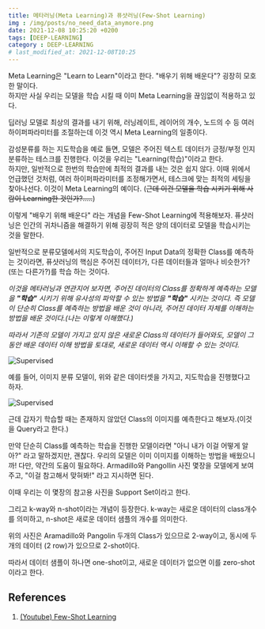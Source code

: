 ```yaml
---
title: 메타러닝(Meta Learning)과 퓨샷러닝(Few-Shot Learning)
img : /img/posts/no_need_data_anymore.png
date: 2021-12-08 10:25:20 +0200
tags: [DEEP-LEARNING]
category : DEEP-LEARNING
# last_modified_at: 2021-12-08T10:25
---
```

Meta Learning은 "Learn to Learn"이라고 한다. "배우기 위해 배운다"? 굉장히 모호한 말이다.  
하지만 사실 우리는 모델을 학습 시킬 때 이미 Meta Learning을 끊임없이 적용하고 있다.   

딥러닝 모델로 최상의 결과를 내기 위해, 러닝레이트, 레이어의 개수, 노드의 수 등 여러 하이퍼파라미터를 조절하는데 이것 역시 Meta Learning의 일종이다.  

감성분류를 하는 지도학습을 예로 들면, 모델은 주어진 텍스트 데이터가 긍정/부정 인지 분류하는 테스크를 진행한다. 이것을 우리는 "Learning(학습)"이라고 한다.  
하지만, 일반적으로 한번의 학습만에 최적의 결과를 내는 것은 쉽지 않다. 이때 위에서 언급했던 것처럼, 여러 하이퍼파라미터를 조정해가면서, 테스크에 맞는 최적의 세팅을 찾아나선다. 이것이 Meta Learning의 예이다. (~~근데 이건 모델을 학습 시키기 위해 사람이 Learning한 것인가?.....~~)

이렇게 "배우기 위해 배운다" 라는 개념을 Few-Shot Learning에 적용해보자.  퓨샷러닝은 인간의 귀차니즘을 해결하기 위해 굉장히 적은 양의 데이터로 모델을 학습시키는 것을 말한다.  

일반적으로 분류모델에서의 지도학습이, 주어진 Input Data의 정확한 Class를 예측하는 것이라면, 퓨샷러닝의 핵심은 주어진 데이터가, 다른 데이터들과 얼마나 비슷한가?(또는 다른가?)를 학습 하는 것이다.

*이것을 메타러닝과 연관지어 보자면, 주어진 데이터의 Class를 정확하게 예측하는 모델을 **"학습"** 시키기 위해 유사성의 파악할 수 있는 방법을 **"학습"** 시키는 것이다. 즉 모델이 단순히 Class를 예측하는 방법을 배운 것이 아니라, 주어진 데이터 자체를 이해하는 방법을 배운 것이다.(나는 이렇게 이해했다.)*

*따라서 기존의 모델이 가지고 있지 않은 새로운 Class의 데이터가 들어와도, 모델이 그 동안 배운 데이터 이해 방법을 토대로, 새로운 데이터 역시 이해할 수 있는 것이다.* 

![Supervised](https://i.imgur.com/6MAisQL.png)

예를 들어, 이미지 분류 모델이, 위와 같은 데이터셋을 가지고, 지도학습을 진행했다고 하자. 


![Supervised](https://imgur.com/zQNCvWE.png)

근데 갑자기 학습할 때는 존재하지 않았던 Class의 이미지를 예측한다고 해보자.(이것을 Query라고 한다.)

만약 단순히 Class를 예측하는 학습을 진행한 모델이라면 "아니 내가 이걸 어떻게 알아?" 라고 말하겠지만, 괜찮다. 우리의 모델은 이미 이미지를 이해하는 방법을 배웠으니까! 
다만, 약간의 도움이 필요하다. Armadillo와 Pangollin 사진 몇장을 모델에게 보여주고, "이걸 참고해서 맞혀봐!" 라고 지시하면 된다.

이때 우리는 이 몇장의 참고용 사진을 Support Set이라고 한다. 

그리고 k-way와 n-shot이라는 개념이 등장한다. k-way는 새로운 데이터의 class개수를 의미하고, n-shot은 새로운 데이터 샘플의 개수를 의미한다.

위의 사진은 Aramadillo와 Pangolin 두개의 Class가 있으므로 2-way이고, 동시에 두개의 데이터 (2 row)가 있으므로 2-shot이다. 

따라서 데이터 샘플이 하나면 one-shot이고, 새로운 데이터가 없으면 이를 zero-shot이라고 한다.



## References
1. [(Youtube) Few-Shot Learning](https://www.youtube.com/watch?v=hE7eGew4eeg)